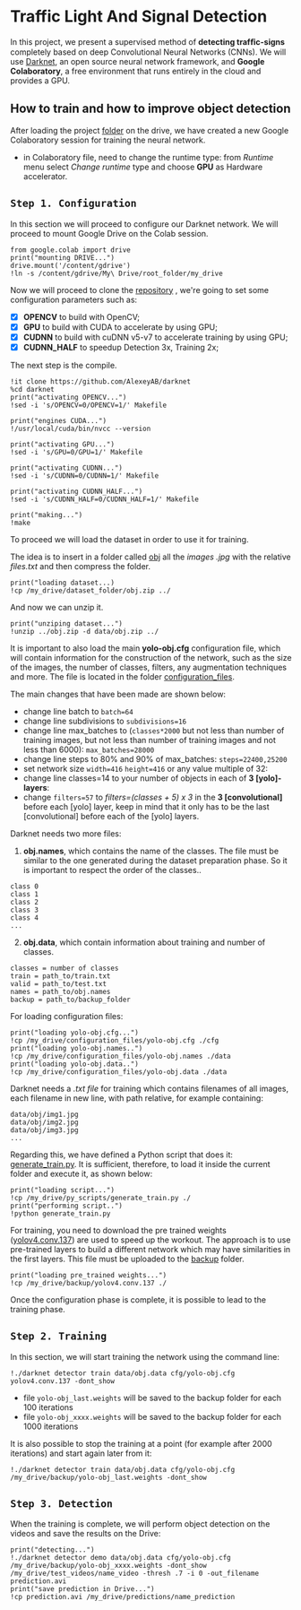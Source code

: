 # Traffic Light And Signal Detection
In this project, we present a supervised method of **detecting trafﬁc-signs** completely based on deep Convolutional Neural Networks (CNNs). We will use [Darknet](https://github.com/AlexeyAB/darknet), an open source neural network framework, and **Google Colaboratory**, a free environment that runs entirely in the cloud and provides a GPU.

## How to train and how to improve object detection
After loading the project [folder](https://drive.google.com/drive/folders/1H-IzMKJYn5LyHmEnwfml5stm814YWUBL?usp=sharing) on the drive, we have created a new Google Colaboratory session for training the neural network.
* in Colaboratory file, need to change the runtime type: from *Runtime* menu select *Change runtime* type and choose **GPU** as Hardware accelerator.

## `Step 1. Configuration`
In this section we will proceed to configure our Darknet network.
We will proceed to mount Google Drive on the Colab session.
```
from google.colab import drive
print("mounting DRIVE...")
drive.mount('/content/gdrive')
!ln -s /content/gdrive/My\ Drive/root_folder/my_drive
```
Now we will proceed to clone the [repository](https://github.com/AlexeyAB/darknet) , we're going to set some configuration parameters such as:
- [x] **OPENCV** to build with OpenCV;
- [x] **GPU** to build with CUDA to accelerate by using GPU;
- [x] **CUDNN** to build with cuDNN v5-v7 to accelerate training by using GPU;
- [x] **CUDNN_HALF** to speedup Detection 3x, Training 2x;

The next step is the compile.
```
!it clone https://github.com/AlexeyAB/darknet
%cd darknet
print("activating OPENCV...")
!sed -i 's/OPENCV=0/OPENCV=1/' Makefile

print("engines CUDA...")
!/usr/local/cuda/bin/nvcc --version

print("activating GPU...")
!sed -i 's/GPU=0/GPU=1/' Makefile

print("activating CUDNN...")
!sed -i 's/CUDNN=0/CUDNN=1/' Makefile

print("activating CUDNN_HALF...")
!sed -i 's/CUDNN_HALF=0/CUDNN_HALF=1/' Makefile

print("making...")
!make
```
To proceed we will load the dataset in order to use it for training.

The idea is to insert in a folder called [obj](https://drive.google.com/drive/folders/1ZY3pJzgI33PpNdYZf1PQI1k_dgzRnprW) all the *images .jpg* with the relative *files.txt* and then compress the folder.
```
print("loading dataset...)
!cp /my_drive/dataset_folder/obj.zip ../
```
And now we can unzip it.
```
print("unziping dataset...")
!unzip ../obj.zip -d data/obj.zip ../
```
It is important to also load the main **yolo-obj.cfg** configuration file, which will contain information for the construction of the network, such as the size of the images, the number of classes, filters, any augmentation techniques and more.
The file is located in the folder [configuration_files](https://drive.google.com/drive/folders/1am7pzlCU4InMfw1gq9Rasv_S0si_wTuQ).

The main changes that have been made are shown below:
- change line batch to `batch=64`
- change line subdivisions to `subdivisions=16`
- change line max_batches to (`classes*2000` but not less than number of training images, but not less than number of training images and not less than 6000): `max_batches=28000`
- change line steps to 80% and 90% of max_batches: `steps=22400,25200`
- set network size `width=416` `height=416` or any value multiple of 32:
- change line classes=14 to your number of objects in each of **3 [yolo]-layers**:
- change `filters=57` to *filters=(classes + 5) x 3* in the **3 [convolutional]** before each [yolo] layer, keep in mind that it only has to be the last [convolutional] before each of the [yolo] layers.

Darknet needs two more files:
1. **obj.names**, which contains the name of the classes.
  The file must be similar to the one generated during the dataset preparation phase. 
  So it is important to respect the order of the classes..

  ```
  class 0
  class 1
  class 2
  class 3
  class 4
  ...
  ```
2. **obj.data**, which contain information about training and number of classes.
  
  ```
  classes = number of classes
  train = path_to/train.txt
  valid = path_to/test.txt
  names = path_to/obj.names
  backup = path_to/backup_folder
  ```
For loading configuration files:

```
print("loading yolo-obj.cfg...")
!cp /my_drive/configuration_files/yolo-obj.cfg ./cfg
print("loading yolo-obj.names..")
!cp /my_drive/configuration_files/yolo-obj.names ./data
print("loading yolo-obj.data..")
!cp /my_drive/configuration_files/yolo-obj.data ./data
```
Darknet needs a *.txt file* for training which contains filenames of all images, each filename in new line, with path relative, for example containing:
```
data/obj/img1.jpg
data/obj/img2.jpg
data/obj/img3.jpg
...
```
Regarding this, we have defined a Python script that does it: [generate_train.py](https://drive.google.com/file/d/18_EIV33LjGrhrBj1HcoSrKxZbYAil-5z/view).
It is sufficient, therefore, to load it inside the current folder and execute it, as shown below:
```
print("loading script...")
!cp /my_drive/py_scripts/generate_train.py ./
print("performing script..")
!python generate_train.py
```
For training, you need to download the pre trained weights ([yolov4.conv.137](https://github.com/AlexeyAB/darknet/releases/download/darknet_yolo_v3_optimal/yolov4.conv.137)) are used to speed up the workout. The approach is to use pre-trained layers to build a different network which may have similarities in the first layers.
This file must be uploaded to the [backup](https://drive.google.com/drive/folders/1x5fjHc3ngHuQpX9UIx7jDftEnzZhTLFZ) folder.
```
print("loading pre_trained weights...")
!cp /my_drive/backup/yolov4.conv.137 ./
```
Once the configuration phase is complete, it is possible to lead to the training phase.

## `Step 2. Training`

In this section, we will start training the network using the command line:
```
!./darknet detector train data/obj.data cfg/yolo-obj.cfg yolov4.conv.137 -dont_show
```
  - file `yolo-obj_last.weights` will be saved to the backup folder for each 100 iterations
  - file `yolo-obj_xxxx.weights` will be saved to the backup folder for each 1000 iterations
  
It is also possible to stop the training at a point (for example after 2000 iterations) and start again later from it:
```
!./darknet detector train data/obj.data cfg/yolo-obj.cfg /my_drive/backup/yolo-obj_last.weights -dont_show
```
## `Step 3. Detection`

When the training is complete, we will perform object detection on the videos and save the results on the Drive:

```
print("detecting...")
!./darknet detector demo data/obj.data cfg/yolo-obj.cfg /my_drive/backup/yolo-obj_xxxx.weights -dont_show /my_drive/test_videos/name_video -thresh .7 -i 0 -out_filename prediction.avi
print("save prediction in Drive...")
!cp prediction.avi /my_drive/predictions/name_prediction
```
